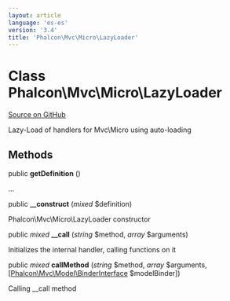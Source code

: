 ```yaml
---
layout: article
language: 'es-es'
version: '3.4'
title: 'Phalcon\Mvc\Micro\LazyLoader'
---
```

# Class **Phalcon\Mvc\Micro\LazyLoader**

<a href="https://github.com/phalcon/cphalcon/tree/v3.4.0/phalcon/mvc/micro/lazyloader.zep" class="btn btn-default btn-sm">Source on GitHub</a>

Lazy-Load of handlers for Mvc\Micro using auto-loading


## Methods
public  **getDefinition** ()

...


public  **__construct** (*mixed* $definition)

Phalcon\Mvc\Micro\LazyLoader constructor



public *mixed* **__call** (*string* $method, *array* $arguments)

Initializes the internal handler, calling functions on it



public *mixed* **callMethod** (*string* $method, *array* $arguments, [[Phalcon\Mvc\Model\BinderInterface](/3.4/en/api/Phalcon_Mvc_Model_BinderInterface) $modelBinder])

Calling __call method



